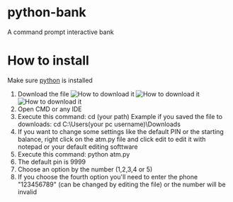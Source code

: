 # python-bank
A command prompt interactive bank

# How to install
Make sure <a href="https://www.python.org/downloads/">python</a> is installed

1. Download the file
![How to download it](https://prnt.sc/svve6o)
![How to download it](https://prnt.sc/svvfiu)
![How to download it](https://prnt.sc/svvg6y)
2. Open CMD or any IDE
3. Execute this command: cd (your path) Example if you saved the file to downloads: cd C:\Users\(your pc username)\Downloads
4. If you want to change some settings like the default PIN or the starting balance, right click on the atm.py file and click edit to edit it with notepad or your default editing softtware
5. Execute this command: python atm.py
6. The default pin is 9999
7. Choose an option by the number (1,2,3,4 or 5)
8. If you choose the fourth option you'll need to enter the phone "123456789" (can be changed by editing the file) or the number will be invalid
